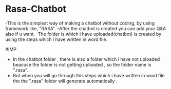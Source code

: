 # Rasa-Chatbot

-This is the simplest way of making a chatbot without coding, by using framework like, "RASA".
-After the chatbot is created you can add your Q&A also if u want.
-The folder is which i have uploaded(chatbot) is created by using the steps which i have written in word file.

#IMP
- In the chatbot folder , there is also a folder which i have not uploaded beacuse the folder is not getting uploaded , so the folder name is ".rasa".
- But when you will go through this steps which i have written in word file the the ".rasa" folder will generate automatically .
  
